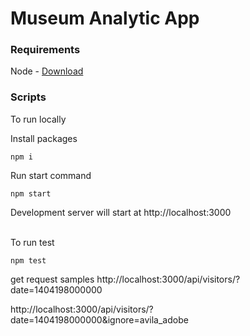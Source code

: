 # Museum Analytic App

### Requirements
Node - [Download](https://nodejs.org/en/download/)

### Scripts 

To run locally

Install packages
```
npm i

```

Run start command

```
npm start

```
Development server will start at http://localhost:3000

<br/>
To run test

```
npm test

```

get request samples
http://localhost:3000/api/visitors/?date=1404198000000

http://localhost:3000/api/visitors/?date=1404198000000&ignore=avila_adobe

